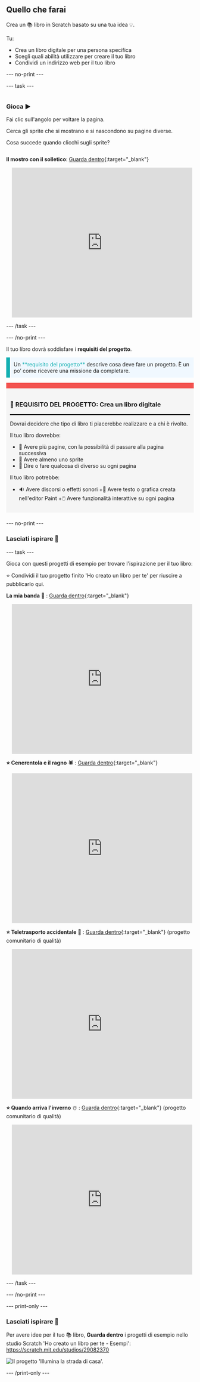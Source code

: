 ## Quello che farai

Crea un 📚 libro in Scratch basato su una tua idea 💡.

Tu:

+ Crea un libro digitale per una persona specifica
+ Scegli quali abilità utilizzare per creare il tuo libro
+ Condividi un indirizzo web per il tuo libro

--- no-print ---

--- task ---

<div style="display: flex; flex-wrap: wrap">
<div style="flex-basis: 200px; flex-grow: 1">

### Gioca ▶️ 

Fai clic sull'angolo per voltare la pagina.

Cerca gli sprite che si mostrano e si nascondono su pagine diverse.
  
Cosa succede quando clicchi sugli sprite?

</div>
<div>

**Il mostro con il solletico**: [Guarda dentro](https://scratch.mit.edu/projects/948013489/editor){:target="_blank"}
<div class="scratch-preview" style="margin-left: 15px;">
  <iframe allowtransparency="true" width="485" height="402" src="https://scratch.mit.edu/projects/embed/948013489/?autostart=false" frameborder="0"></iframe>
</div>

</div>
</div>

--- /task ---

--- /no-print ---

Il tuo libro dovrà soddisfare i **requisiti del progetto**.

<p style="border-left: solid; border-width:10px; border-color: #0faeb0; background-color: aliceblue; padding: 10px;">
Un <span style="color: #0faeb0">**requisito del progetto**</span> descrive cosa deve fare un progetto. È un po’ come ricevere una missione da completare.
</p>

<div style="border-top: 15px solid #f3524f; background-color: whitesmoke; margin-bottom: 20px; padding: 10px;">

### 🎯 REQUISITO DEL PROGETTO: Crea un **libro digitale**
<hr style="border-top: 2px solid black;">

Dovrai decidere che tipo di libro ti piacerebbe realizzare e a chi è rivolto. 

Il tuo libro dovrebbe:
+ 📃 Avere più pagine, con la possibilità di passare alla pagina successiva
+ 🐢 Avere almeno uno sprite
+ 💬 Dire o fare qualcosa di diverso su ogni pagina

Il tuo libro potrebbe:
+ 🔉 Avere discorsi o effetti sonori
+🎨 Avere testo o grafica creata nell'editor Paint
+🖱️ Avere funzionalità interattive su ogni pagina
</div>

--- no-print ---

### Lasciati ispirare 💭

--- task ---

Gioca con questi progetti di esempio per trovare l'ispirazione per il tuo libro:

⭐ Condividi il tuo progetto finito 'Ho creato un libro per te' per riuscire a pubblicarlo qui.

**La mia banda** 🎸 : [Guarda dentro](https://scratch.mit.edu/projects/724148783/editor){:target="_blank"}
<div class="scratch-preview" style="margin-left: 15px;">
  <iframe allowtransparency="true" width="485" height="402" src="https://scratch.mit.edu/projects/embed/724148783/?autostart=false" frameborder="0"></iframe>
</div>

**⭐ Cenerentola e il ragno** 🕷️ : [Guarda dentro](https://scratch.mit.edu/projects/799448516/editor){:target="_blank"}
<div class="scratch-preview" style="margin-left: 15px;">
  <iframe allowtransparency="true" width="485" height="402" src="https://scratch.mit.edu/projects/embed/799448516/?autostart=false" frameborder="0"></iframe>
</div>

**⭐ Teletrasporto accidentale** 🚀 : [Guarda dentro](https://scratch.mit.edu/projects/793833913/editor){:target="_blank"} (progetto comunitario di qualità)
<div class="scratch-preview" style="margin-left: 15px;">
  <iframe allowtransparency="true" width="485" height="402" src="https://scratch.mit.edu/projects/embed/793833913/?autostart=false" frameborder="0"></iframe>
</div>

**⭐ Quando arriva l'inverno** ☃️ : [Guarda dentro](https://scratch.mit.edu/projects/707648744/editor){:target="_blank"} (progetto comunitario di qualità)
<div class="scratch-preview" style="margin-left: 15px;">
  <iframe allowtransparency="true" width="485" height="402" src="https://scratch.mit.edu/projects/embed/707648744/?autostart=false" frameborder="0"></iframe>
</div>

--- /task ---

--- /no-print ---

--- print-only ---

### Lasciati ispirare 💭

Per avere idee per il tuo 📚 libro, **Guarda dentro** i progetti di esempio nello studio Scratch 'Ho creato un libro per te - Esempi': https://scratch.mit.edu/studios/29082370

![Il progetto 'Illumina la strada di casa'.](images/showcase_static.png)

--- /print-only ---


